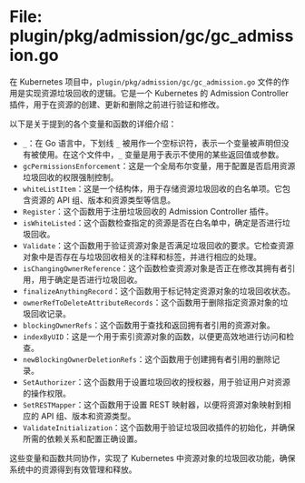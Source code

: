 # File: plugin/pkg/admission/gc/gc_admission.go

在 Kubernetes 项目中，`plugin/pkg/admission/gc/gc_admission.go` 文件的作用是实现资源垃圾回收的逻辑。它是一个 Kubernetes 的 Admission Controller 插件，用于在资源的创建、更新和删除之前进行验证和修改。

以下是关于提到的各个变量和函数的详细介绍：

- `_`：在 Go 语言中，下划线 `_` 被用作一个空标识符，表示一个变量被声明但没有被使用。在这个文件中，`_` 变量是用于表示不使用的某些返回值或参数。
- `gcPermissionsEnforcement`：这是一个全局布尔变量，用于配置是否启用资源垃圾回收的权限强制控制。
- `whiteListItem`：这是一个结构体，用于存储资源垃圾回收的白名单项。它包含资源的 API 组、版本和资源类型等信息。
- `Register`：这个函数用于注册垃圾回收的 Admission Controller 插件。
- `isWhiteListed`：这个函数检查指定的资源是否在白名单中，确定是否进行垃圾回收。
- `Validate`：这个函数用于验证资源对象是否满足垃圾回收的要求。它检查资源对象中是否存在与垃圾回收相关的注释和标签，并进行相应的处理。
- `isChangingOwnerReference`：这个函数检查资源对象是否正在修改其拥有者引用，用于确定是否进行垃圾回收。
- `finalizeAnythingRecord`：这个函数用于标记特定资源对象的垃圾回收状态。
- `ownerRefToDeleteAttributeRecords`：这个函数用于删除指定资源对象的垃圾回收记录。
- `blockingOwnerRefs`：这个函数用于查找和返回拥有者引用的资源对象。
- `indexByUID`：这是一个用于索引资源对象的函数，以便更高效地进行访问和检查。
- `newBlockingOwnerDeletionRefs`：这个函数用于创建拥有者引用的删除记录。
- `SetAuthorizer`：这个函数用于设置垃圾回收的授权器，用于验证用户对资源的操作权限。
- `SetRESTMapper`：这个函数用于设置 REST 映射器，以便将资源对象映射到相应的 API 组、版本和资源类型。
- `ValidateInitialization`：这个函数用于验证垃圾回收插件的初始化，并确保所需的依赖关系和配置正确设置。

这些变量和函数共同协作，实现了 Kubernetes 中资源对象的垃圾回收功能，确保系统中的资源得到有效管理和释放。

